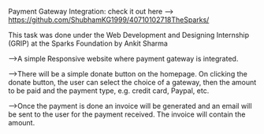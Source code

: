 Payment Gateway Integration: check it out here --> https://github.com/ShubhamKG1999/40710102718TheSparks/

This task was done under the Web Development and Designing Internship (GRIP) at the Sparks Foundation by Ankit Sharma

-->A simple Responsive website where payment gateway is integrated.

-->There will be a simple donate button on the homepage. On clicking the donate button, the user can select the choice of a gateway, then the amount to be paid and the payment type, e.g. credit card, Paypal, etc.

-->Once the payment is done an invoice will be generated and an email will be sent to the user for the payment received. The invoice will contain the amount.
